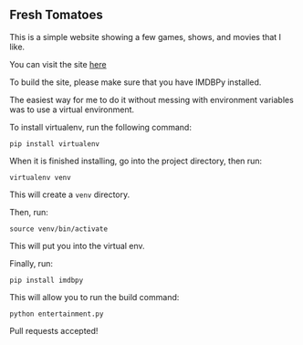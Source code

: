 ## Fresh Tomatoes

This is a simple website showing a few games, shows, and movies that I like.

You can visit the site [here](https://abustamam.github.io/Fresh-Tomatoes/)

To build the site, please make sure that you have IMDBPy installed. 

The easiest way for me to do it without messing with environment variables was to use a virtual environment.

To install virtualenv, run the following command:

```
pip install virtualenv
```

When it is finished installing, go into the project directory, then run:

```
virtualenv venv
```

This will create a `venv` directory.

Then, run:

```
source venv/bin/activate
```

This will put you into the virtual env.

Finally, run:

```
pip install imdbpy
```

This will allow you to run the build command:

```
python entertainment.py
```

Pull requests accepted! 